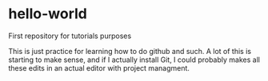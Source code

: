 # hello-world
First repository for tutorials purposes

This is just practice for learning how to do github and such.
A lot of this is starting to make sense, and if I actually install Git, I could probably makes all these edits in an actual editor with project managment. 
